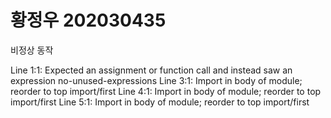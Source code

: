 # 황정우 202030435

비정상 동작

  Line 1:1:  Expected an assignment or function call and instead saw an expression  no-unused-expressions
  Line 3:1:  Import in body of module; reorder to top                               import/first
  Line 4:1:  Import in body of module; reorder to top                               import/first
  Line 5:1:  Import in body of module; reorder to top                               import/first